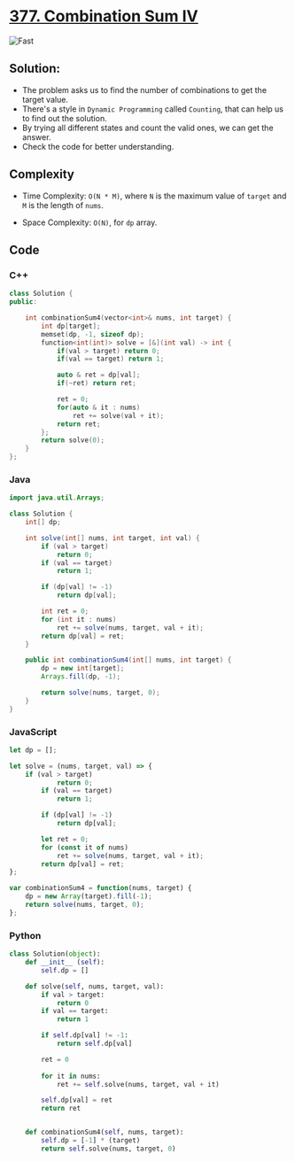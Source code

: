# [377. Combination Sum IV](https://leetcode.com/problems/combination-sum-iv/)
![Fast](https://github.com/Zeyad2003/LeetCode/assets/87117386/bab5e948-41ad-42fe-bf63-f65b2e5b70cc)

## Solution:
- The problem asks us to find the number of combinations to get the target value.
- There's a style in `Dynamic Programming` called `Counting`, that can help us to find out the solution.
- By trying all different states and count the valid ones, we can get the answer.
- Check the code for better understanding.

## Complexity
- Time Complexity: `O(N * M)`, where `N` is the maximum value of `target` and `M` is the length of `nums`.

- Space Complexity: `O(N)`, for `dp` array.

## Code
### C++
```cpp
class Solution {
public:

    int combinationSum4(vector<int>& nums, int target) {
        int dp[target];
        memset(dp, -1, sizeof dp);
        function<int(int)> solve = [&](int val) -> int {
            if(val > target) return 0;
            if(val == target) return 1;

            auto & ret = dp[val];
            if(~ret) return ret;

            ret = 0;
            for(auto & it : nums)
                ret += solve(val + it);
            return ret;
        };
        return solve(0);
    }
};
```

### Java
```java
import java.util.Arrays;

class Solution {
    int[] dp;

    int solve(int[] nums, int target, int val) {
        if (val > target)
            return 0;
        if (val == target)
            return 1;

        if (dp[val] != -1)
            return dp[val];

        int ret = 0;
        for (int it : nums)
            ret += solve(nums, target, val + it);
        return dp[val] = ret;
    }

    public int combinationSum4(int[] nums, int target) {
        dp = new int[target];
        Arrays.fill(dp, -1);

        return solve(nums, target, 0);
    }
}
```

### JavaScript
```javascript
let dp = [];

let solve = (nums, target, val) => {
    if (val > target)
            return 0;
        if (val == target)
            return 1;

        if (dp[val] != -1)
            return dp[val];

        let ret = 0;
        for (const it of nums)
            ret += solve(nums, target, val + it);
        return dp[val] = ret;
};

var combinationSum4 = function(nums, target) {
    dp = new Array(target).fill(-1);
    return solve(nums, target, 0);
};
```

### Python
```python
class Solution(object):
    def __init__ (self):
        self.dp = []

    def solve(self, nums, target, val):
        if val > target:
            return 0
        if val == target:
            return 1

        if self.dp[val] != -1:
            return self.dp[val]

        ret = 0
        
        for it in nums:
            ret += self.solve(nums, target, val + it)

        self.dp[val] = ret
        return ret


    def combinationSum4(self, nums, target):
        self.dp = [-1] * (target)
        return self.solve(nums, target, 0)
```
